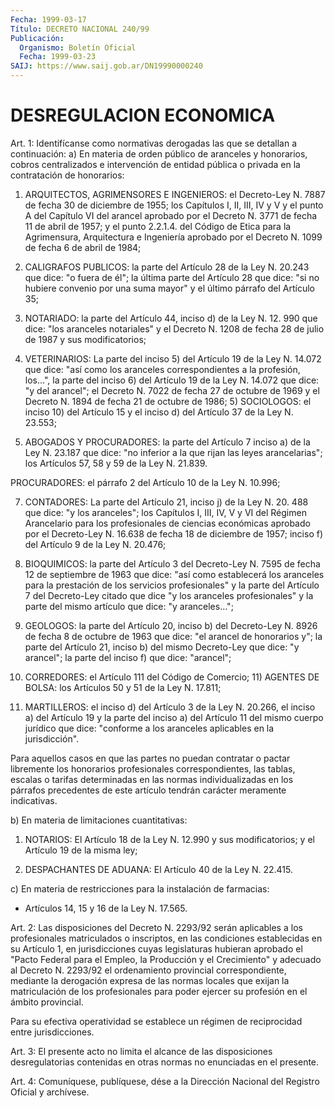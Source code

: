 ```yaml
---
Fecha: 1999-03-17
Título: DECRETO NACIONAL 240/99
Publicación:
  Organismo: Boletín Oficial
  Fecha: 1999-03-23
SAIJ: https://www.saij.gob.ar/DN19990000240
---
```

# DESREGULACION ECONOMICA

<a id="1"></a>
Art. 1: Identifícanse como normativas  derogadas  las  que se detallan  a  continuación:  a)  En  materia  de  orden  público  de aranceles  y  honorarios,  cobros  centralizados  e intervención de entidad  pública  o  privada  en  la  contratación  de  honorarios:

1) ARQUITECTOS, AGRIMENSORES E INGENIEROS: el Decreto-Ley N. 7887 de fecha 30 de diciembre de 1955; los Capítulos I, II, III,  IV  y V y el  punto A del Capítulo VI del arancel aprobado por el Decreto N. 3771 de fecha  11  de abril de 1957; y el punto 2.2.1.4. del Código de Etica para la Agrimensura,  Arquitectura  e  Ingeniería aprobado por el Decreto N. 1099 de fecha 6 de abril de 1984;

2) CALIGRAFOS PUBLICOS: la parte del Artículo 28 de la Ley N. 20.243 que dice:  "o fuera de él"; la última parte del Artículo  28  que dice: "si no  hubiere  convenio  por  una  suma  mayor" y el último párrafo del Artículo 35;

3) NOTARIADO: la parte del Artículo 44, inciso d)  de  la Ley N. 12. 990  que dice: "los aranceles notariales" y el Decreto N. 1208  de fecha 28 de julio de 1987 y sus modificatorios;

4) VETERINARIOS: La parte del inciso 5) del Artículo 19 de la Ley N. 14.072  que dice:  "así  como los aranceles correspondientes a la profesión, los...", la parte del inciso 6) del Artículo 19 de la Ley N. 14.072 que dice: "y del arancel"; el Decreto N. 7022 de fecha 27 de octubre de 1969 y el Decreto N. 1894  de  fecha 21 de octubre de 1986;  5) SOCIOLOGOS: el inciso 10) del Artículo 15 y  el  inciso  d)  del Artículo 37 de la Ley N. 23.553;

6) ABOGADOS Y PROCURADORES: la parte del Artículo 7 inciso a) de la Ley  N. 23.187  que  dice:  "no  inferior a la que rijan las leyes arancelarias";  los Artículos 57, 58  y  59  de  la  Ley  N. 21.839.

PROCURADORES: el  párrafo  2  del  Artículo 10 de la Ley N. 10.996;

7) CONTADORES: La parte del Artículo 21, inciso  j) de la Ley N. 20. 488 que dice: "y los aranceles"; los Capítulos I, III,  IV, V y VI del    Régimen  Arancelario  para  los  profesionales  de  ciencias económicas  aprobado  por  el  Decreto-Ley N. 16.638 de fecha 18 de diciembre de 1957; inciso f) del Artículo 9 de  la  Ley N. 20.476;

8)  BIOQUIMICOS: la parte del Artículo 3 del Decreto-Ley N. 7595 de fecha 12 de septiembre de 1963 que dice: "así como establecerá los aranceles  para  la prestación de los servicios profesionales" y la parte del Artículo  7  del  Decreto-Ley  citado  que  dice  "y los aranceles profesionales" y la parte del mismo artículo que dice: "y aranceles...";

9) GEOLOGOS: la parte del Artículo 20, inciso b) del Decreto-Ley N. 8926  de  fecha  8  de  octubre  de  1963 que dice: "el arancel de honorarios y"; la parte del Artículo  21,  inciso  b)  del  mismo Decreto-Ley que  dice:  "y  arancel";  la  parte del inciso f) que dice: "arancel";

10)  CORREDORES: el  Artículo  111  del  Código  de  Comercio;  11) AGENTES DE BOLSA: los Artículos 50 y 51 de  la  Ley N. 17.811;

12) MARTILLEROS: el inciso d) del Artículo 3 de la Ley N. 20.266, el inciso a) del Artículo 19 y la parte del inciso a) del Artículo  11 del  mismo  cuerpo  jurídico  que  dice: "conforme a los aranceles aplicables en la jurisdicción".

Para aquellos casos en que las partes  no puedan contratar o pactar libremente  los  honorarios  profesionales   correspondientes,  las tablas, escalas o tarifas determinadas en las normas individualizadas  en  los  párrafos precedentes  de  este  artículo tendrán carácter meramente indicativas.

b) En materia de limitaciones cuantitativas:

1) NOTARIOS: El Artículo 18 de la Ley N. 12.990 y sus modificatorios; y el Artículo 19 de la misma ley;

2) DESPACHANTES DE ADUANA: El  Artículo 40  de  la  Ley  N. 22.415.

c)  En  materia  de restricciones para la instalación de farmacias:

- Artículos 14, 15 y 16 de la Ley N. 17.565.

<a id="2"></a>
Art. 2: Las disposiciones del Decreto N. 2293/92 serán aplicables a los profesionales  matriculados  o  inscriptos,  en las condiciones establecidas en su Artículo 1, en jurisdicciones cuyas legislaturas hubieran aprobado el "Pacto Federal para el Empleo, la Producción y el  Crecimiento"  y  adecuado al Decreto N. 2293/92 el ordenamiento provincial correspondiente,  mediante  la derogación expresa de las normas  locales que exijan la matriculación  de  los  profesionales para  poder  ejercer  su  profesión  en  el  ámbito  provincial.

Para su efectiva operatividad se establece un régimen de reciprocidad entre jurisdicciones.

<a id="3"></a>
Art. 3: El presente acto no limita el alcance de las disposiciones desregulatorias  contenidas  en  otras  normas  no enunciadas en el presente.

<a id="4"></a>
Art.  4: Comuníquese, publíquese, dése a la Dirección Nacional del Registro  Oficial  y  archívese.